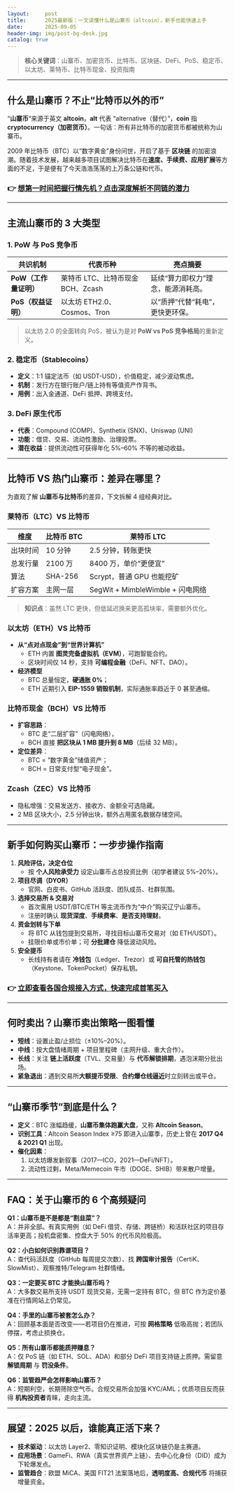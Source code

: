 ```yaml
---
layout:     post
title:      2025最新版：一文读懂什么是山寨币（altcoin），新手也能快速上手
date:       2025-09-05
header-img: img/post-bg-desk.jpg
catalog: true
---
```


> **核心关键词**：山寨币、加密货币、比特币、区块链、DeFi、PoS、稳定币、以太坊、莱特币、比特币现金、投资指南

---

## 什么是山寨币？不止“比特币以外的币”

“**山寨币**”来源于英文 **altcoin**，**alt** 代表 “alternative（替代）”，**coin** 指 **cryptocurrency（加密货币）**。一句话：所有非比特币的加密货币都被统称为山寨币。

2009 年比特币（BTC）以“数字黄金”身份问世，开启了基于 **区块链** 的加密浪潮。随着技术发展，越来越多项目试图解决比特币在**速度、手续费、应用扩展**等方面的不足，于是便有了今天浩浩荡荡的上万条公链和代币。

### 👉 [想第一时间把握行情先机？点击深度解析不同链的潜力](https://okxdog.com/)

---

## 主流山寨币的 3 大类型

### 1. PoW 与 PoS 竞争币

| 共识机制 | 代表币种 | 亮点摘要 |
|---|---|---|
| **PoW（工作量证明）** | 莱特币 LTC、比特币现金 BCH、Zcash | 延续“算力即权力”理念，能源消耗高。 |
| **PoS（权益证明）** | 以太坊 ETH2.0、Cosmos、Tron | 以“质押”代替“耗电”，更快更环保。 |

> 以太坊 2.0 的全面转向 PoS，被认为是对 **PoW vs PoS 竞争格局**的重新定义。

### 2. 稳定币（Stablecoins）

- **定义**：1:1 锚定法币（如 USDT-USD），价值稳定，减少波动焦虑。
- **机制**：发行方在银行账户/链上持有等值资产作背书。
- **用例**：出入金通道、DeFi 抵押、跨境支付。

### 3. DeFi 原生代币

- **代表**：Compound (COMP)、Synthetix (SNX)、Uniswap (UNI)
- **功能**：借贷、交易、流动性激励、治理投票。
- **潜在收益**：提供流动性可获得年化 5%–60% 不等的被动收益。

---

## 比特币 VS 热门山寨币：差异在哪里？

为直观了解 **山寨币与比特币**的差异，下文拆解 4 组经典对比。

### 莱特币（LTC）VS 比特币

| 维度 | 比特币 BTC | 莱特币 LTC |
|---|---|---|
| 出块时间 | 10 分钟 | 2.5 分钟，转账更快 |
| 总发行量 | 2100 万 | 8400 万，单价“更便宜” |
| 算法 | SHA-256 | Scrypt，普通 GPU 也能挖矿 |
| 扩容方案 | 主网一层 | SegWit + MimbleWimble + 闪电网络 |

> **知识点**：虽然 LTC 更快，但低延迟换来更高孤块率，需要额外优化。

### 以太坊（ETH）VS 比特币

- **从“点对点现金”到“世界计算机”**
  - ETH 内置 **图灵完备虚拟机（EVM）**，可跑智能合约。
  - 区块时间仅 14 秒，支持 **可编程金融**（DeFi、NFT、DAO）。
- **经济模型**
  - BTC 总量恒定，**硬通胀 0%**；
  - ETH 近期引入 **EIP-1559 销毁机制**，实际通胀率趋近于 0 甚至通缩。

### 比特币现金（BCH）VS 比特币

- **扩容思路**：
  - BTC 走“二层扩容”（闪电网络），
  - BCH 直接 **把区块从 1 MB 提升到 8 MB**（后续 32 MB）。
- **定位差异**：
  - BTC = “数字黄金”储值资产；
  - BCH = 日常支付型“电子现金”。

### Zcash（ZEC）VS 比特币

- 隐私增强：交易发送方、接收方、金额全可选隐藏。
- 2 MB 区块大小，2.5 分钟出块，额外占用匿名数据存储空间。

---

## 新手如何购买山寨币：一步步操作指南

1. **风险评估，决定仓位**
   - 按 **个人风险承受力** 设定山寨币占总投资比例（初学者建议 5%–20%）。
2. **项目尽调（DYOR）**
   - 官网、白皮书、GitHub 活跃度、团队成员、社群氛围。
3. **选择交易所 & 交易对**
   - 首次需用 USDT/BTC/ETH 等主流币作为“中介”购买辽宁山寨币。
   - 注册时确认 **现货深度**、**手续费率**、**是否支持理财**。
4. **资金划转与下单**
   - 将 BTC 从钱包提到交易所，寻找目标山寨币交易对（如 ETH/USDT）。
   - 挂限价单或市价单；可 **分批建仓** 降低波动风险。
5. **安全提币**
   - 长线持有者请在 **冷钱包**（Ledger、Trezor）或 **可自托管的热钱包**（Keystone、TokenPocket）保存私钥。

### 👉 [立即查看各国合规接入方式，快速完成首笔买入](https://okxdog.com/)

---

## 何时卖出？山寨币卖出策略一图看懂

- **短线**：设置止盈/止损位（±10%–20%）。
- **中线**：按大盘情绪周期 + 项目里程碑（主网升级、重大合作）。
- **长线**：关注 **链上活跃度**（TVL、交易量）与 **代币解锁排期**，遇泡沫期分批出场。
- **紧急退出**：遇到交易所**大额提币受限**、**合约爆仓线逼近**时立刻转出或平仓。

---

## “山寨币季节”到底是什么？

- **定义**：BTC 涨幅趋缓，**山寨币集体跑赢大盘**，又称 **Altcoin Season**。
- **识别工具**：Altcoin Season Index ≥75 即进入山寨季，历史上曾在 **2017 Q4 & 2021 Q1** 出现。
- **催化因素**：
  1. 以太坊爆发新叙事（2017—ICO，2021—DeFi/NFT）。
  2. 流动性过剩，Meta/Memecoin 牛市（DOGE、SHIB）带来散户增量。

---

## FAQ：关于山寨币的 6 个高频疑问

**Q1：山寨币是不是都是“割韭菜”？**  
A：并非全部。有真实用例（如 DeFi 借贷、存储、跨链桥）和活跃社区的项目存活率更高；投机盘密集、控盘大于 50% 的代币风险极高。

**Q2：小白如何识别靠谱项目？**  
A：查代码活跃度（GitHub 每周提交次数）、找 **跨国审计报告**（CertiK、SlowMist）、观察推特/Telegram 社群情绪。

**Q3：一定要买 BTC 才能换山寨币吗？**  
A：大多数交易所支持 USDT 现货交易，无需一定持有 BTC，但 BTC 作为定价基准在行情网站上仍常见。

**Q4：手里的山寨币被套怎么办？**  
A：回顾基本面是否改变——若项目仍在推进，可按 **网格策略** 低吸高抛；若团队停摆，考虑止损换仓。

**Q5：所有山寨币都能质押赚息？**  
A：仅 PoS 链（如 ETH、SOL、ADA）和部分 DeFi 项目支持链上质押。需留意 **解锁周期** 与 **罚没条件**。

**Q6：监管趋严会怎样影响山寨币？**  
A：短期利空，长期筛除空气币。合规交易所会加强 KYC/AML；优质项目反而获得 **机构投资者**青睐，走向主流。

---

## 展望：2025 以后，谁能真正活下来？

- **技术驱动**：以太坊 Layer2、零知识证明、模块化区块链仍是主赛道。
- **应用场景**：GameFi、RWA（真实世界资产上链）、去中心化身份（DID）成为下轮爆发点。
- **监管趋合**：欧盟 MiCA、美国 FIT21 法案落地后，**透明度高、合规代币** 将捕获增量资金。